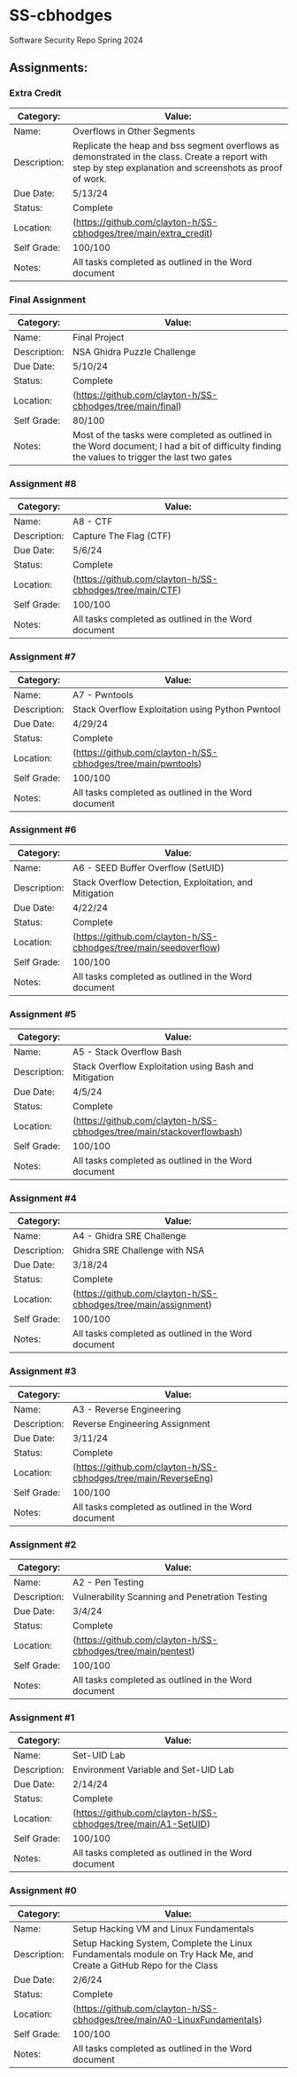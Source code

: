 # SS-cbhodges
Software Security Repo Spring 2024

## Assignments:

### Extra Credit

| Category: | Value: |
| --- | --- |
| Name: | Overflows in Other Segments |
| Description: | Replicate the heap and bss segment overflows as demonstrated in the class. Create a report with step by step explanation and screenshots as proof of work. |
| Due Date: | 5/13/24 |
| Status: | Complete |
| Location: | (https://github.com/clayton-h/SS-cbhodges/tree/main/extra_credit) |
| Self Grade: | 100/100 |
| Notes: | All tasks completed as outlined in the Word document |

### Final Assignment

| Category: | Value: |
| --- | --- |
| Name: | Final Project |
| Description: | NSA Ghidra Puzzle Challenge  |
| Due Date: | 5/10/24 |
| Status: | Complete |
| Location: | (https://github.com/clayton-h/SS-cbhodges/tree/main/final) |
| Self Grade: | 80/100 |
| Notes: | Most of the tasks were completed as outlined in the Word document; I had a bit of difficulty finding the values to trigger the last two gates |

### Assignment #8

| Category: | Value: |
| --- | --- |
| Name: | A8 - CTF |
| Description: | Capture The Flag (CTF) |
| Due Date: | 5/6/24 |
| Status: | Complete |
| Location: | (https://github.com/clayton-h/SS-cbhodges/tree/main/CTF) |
| Self Grade: | 100/100 |
| Notes: | All tasks completed as outlined in the Word document |

### Assignment #7

| Category: | Value: |
| --- | --- |
| Name: | A7 - Pwntools |
| Description: | Stack Overflow Exploitation using Python Pwntool |
| Due Date: | 4/29/24 |
| Status: | Complete |
| Location: | (https://github.com/clayton-h/SS-cbhodges/tree/main/pwntools) |
| Self Grade: | 100/100 |
| Notes: | All tasks completed as outlined in the Word document |

### Assignment #6

| Category: | Value: |
| --- | --- |
| Name: | A6 - SEED Buffer Overflow (SetUID) |
| Description: | Stack Overflow Detection, Exploitation, and Mitigation |
| Due Date: | 4/22/24 |
| Status: | Complete |
| Location: | (https://github.com/clayton-h/SS-cbhodges/tree/main/seedoverflow) |
| Self Grade: | 100/100 |
| Notes: | All tasks completed as outlined in the Word document |

### Assignment #5

| Category: | Value: |
| --- | --- |
| Name: | A5 - Stack Overflow Bash |
| Description: | Stack Overflow Exploitation using Bash and Mitigation |
| Due Date: | 4/5/24 |
| Status: | Complete |
| Location: | (https://github.com/clayton-h/SS-cbhodges/tree/main/stackoverflowbash) |
| Self Grade: | 100/100 |
| Notes: | All tasks completed as outlined in the Word document |

### Assignment #4

| Category: | Value: |
| --- | --- |
| Name: | A4 - Ghidra SRE Challenge |
| Description: | Ghidra SRE Challenge with NSA |
| Due Date: | 3/18/24 |
| Status: | Complete |
| Location: | (https://github.com/clayton-h/SS-cbhodges/tree/main/assignment) |
| Self Grade: | 100/100 |
| Notes: | All tasks completed as outlined in the Word document |

### Assignment #3

| Category: | Value: |
| --- | --- |
| Name: | A3 - Reverse Engineering |
| Description: | Reverse Engineering Assignment |
| Due Date: | 3/11/24 |
| Status: | Complete |
| Location: | (https://github.com/clayton-h/SS-cbhodges/tree/main/ReverseEng) |
| Self Grade: | 100/100 |
| Notes: | All tasks completed as outlined in the Word document |

### Assignment #2

| Category: | Value: |
| --- | --- |
| Name: | A2 - Pen Testing |
| Description: | Vulnerability Scanning and Penetration Testing |
| Due Date: | 3/4/24 |
| Status: | Complete |
| Location: | (https://github.com/clayton-h/SS-cbhodges/tree/main/pentest) |
| Self Grade: | 100/100 |
| Notes: | All tasks completed as outlined in the Word document |

### Assignment #1

| Category: | Value: |
| --- | --- |
| Name: | Set-UID Lab |
| Description: | Environment Variable and Set-UID Lab |
| Due Date: | 2/14/24 |
| Status: | Complete |
| Location: | (https://github.com/clayton-h/SS-cbhodges/tree/main/A1-SetUID) |
| Self Grade: | 100/100 |
| Notes: | All tasks completed as outlined in the Word document |

### Assignment #0

| Category: | Value: |
| --- | --- |
| Name: | Setup Hacking VM and Linux Fundamentals |
| Description: | Setup Hacking System, Complete the Linux Fundamentals module on Try Hack Me, and Create a GitHub Repo for the Class |
| Due Date: | 2/6/24 |
| Status: | Complete |
| Location: | (https://github.com/clayton-h/SS-cbhodges/tree/main/A0-LinuxFundamentals) |
| Self Grade: | 100/100 |
| Notes: | All tasks completed as outlined in the Word document |
